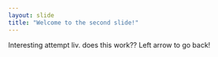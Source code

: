 ```yaml
---
layout: slide
title: "Welcome to the second slide!"
---
```

Interesting attempt liv. does this work??
Left arrow to go back!
